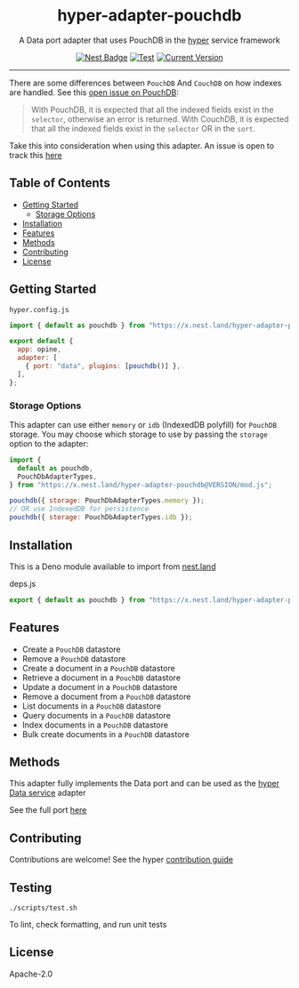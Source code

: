<h1 align="center">hyper-adapter-pouchdb</h1>
<p align="center">A Data port adapter that uses PouchDB in the <a href="https://hyper.io/">hyper</a>  service framework</p>
</p>
<p align="center">
  <a href="https://nest.land/package/hyper-adapter-pouchdb"><img src="https://nest.land/badge.svg" alt="Nest Badge" /></a>
  <a href="https://github.com/hyper63/hyper-adapter-pouchdb/actions/workflows/test.yml"><img src="https://github.com/hyper63/hyper-adapter-pouchdb/actions/workflows/test.yml/badge.svg" alt="Test" /></a>
  <a href="https://github.com/hyper63/hyper-adapter-pouchdb/tags/"><img src="https://img.shields.io/github/tag/hyper63/hyper-adapter-pouchdb" alt="Current Version" /></a>
</p>

---

There are some differences between `PouchDB` And `CouchDB` on how indexes are
handled. See this
[open issue on PouchDB](https://github.com/pouchdb/pouchdb/issues/8385):

> With PouchDB, it is expected that all the indexed fields exist in the
> `selector`, otherwise an error is returned. With CouchDB, it is expected that
> all the indexed fields exist in the `selector` OR in the `sort`.

Take this into consideration when using this adapter. An issue is open to track
this [here](https://github.com/hyper63/hyper-adapter-pouchdb/issues/25)

## Table of Contents

- [Getting Started](#getting-started)
  - [Storage Options](#storage-options)
- [Installation](#installation)
- [Features](#features)
- [Methods](#methods)
- [Contributing](#contributing)
- [License](#license)

## Getting Started

`hyper.config.js`

```js
import { default as pouchdb } from "https://x.nest.land/hyper-adapter-pouchdb@VERSION/mod.js";

export default {
  app: opine,
  adapter: [
    { port: "data", plugins: [pouchdb()] },
  ],
};
```

### Storage Options

This adapter can use either `memory` or `idb` (IndexedDB polyfill) for `PouchDB`
storage. You may choose which storage to use by passing the `storage` option to
the adapter:

```js
import {
  default as pouchdb,
  PouchDbAdapterTypes,
} from "https://x.nest.land/hyper-adapter-pouchdb@VERSION/mod.js";

pouchdb({ storage: PouchDbAdapterTypes.memory });
// OR use IndexedDB for persistence
pouchdb({ storage: PouchDbAdapterTypes.idb });
```

## Installation

This is a Deno module available to import from
[nest.land](https://nest.land/package/hyper-adapter-pouchdb)

deps.js

```js
export { default as pouchdb } from "https://x.nest.land/hyper-adapter-pouchdb@VERSION/mod.js";
```

## Features

- Create a `PouchDB` datastore
- Remove a `PouchDB` datastore
- Create a document in a `PouchDB` datastore
- Retrieve a document in a `PouchDB` datastore
- Update a document in a `PouchDB` datastore
- Remove a document from a `PouchDB` datastore
- List documents in a `PouchDB` datastore
- Query documents in a `PouchDB` datastore
- Index documents in a `PouchDB` datastore
- Bulk create documents in a `PouchDB` datastore

## Methods

This adapter fully implements the Data port and can be used as the
[hyper Data service](https://docs.hyper.io/data-api) adapter

See the full port [here](https://nest.land/package/hyper-port-data)

## Contributing

Contributions are welcome! See the hyper
[contribution guide](https://docs.hyper.io/oss/contributing-to-hyper)

## Testing

```
./scripts/test.sh
```

To lint, check formatting, and run unit tests

## License

Apache-2.0
